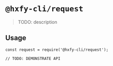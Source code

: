 # `@hxfy-cli/request`

> TODO: description

## Usage

```
const request = require('@hxfy-cli/request');

// TODO: DEMONSTRATE API
```
